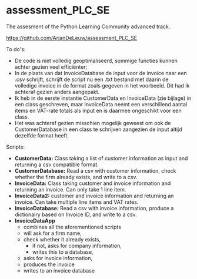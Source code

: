 # assessment_PLC_SE
The assesment of the Python Learning Community advanced track.

https://github.com/ArjanDeLeuw/assessment_PLC_SE

To do's:

* De code is niet volledig geoptimaliseerd, sommige functies kunnen achter gezien veel efficiënter;
* In de plaats van dat InvoiceDatabase de input voor de invoice naar een .csv schrijft, schrijft de script nu een .txt bestand met daarin de volledige invoice in de format zoals gegeven in het voorbeeld. Dit had ik achteraf gezien anders aangepakt.
* Ik heb in de eerste instantie CustomerData en InvoiceData (zie bijlage) in een class geschreven, maar InvoiceData neemt een verschillend aantal items en VAT-rate totals als input en is daarmee ongeschikt voor een class.
* Het was achteraf gezien misschien mogelijk geweest om ook de CustomerDatabase in een class te schrijven aangezien de input altijd dezelfde format heeft.

Scripts: 
* **CustomerData:** Class taking a list of customer information as input and returning a csv compatible format.
* **CustomerDatabase:** Read a csv with customer information, check whether the firm already exists, and write to a csv.
* **InvoiceData:** Class taking customer and invoice information and returning an invoice. Can only take 1 line item.
* **InvoiceData2:** customer and invoice information and returning an invoice. Can take multiple line items and VAT rates.
* **InvoiceDatabase:** Read a csv with invoice information, produce a dictionairy based on Invoice ID, and write to a csv.
* **InvoiceDataApp** 
  * combines all the aforementioned scripts
  * will ask for a firm name, 
  * check whether it already exists, 
    * if not, asks for company information, 
    * writes this to a database, 
  * asks for invoice information, 
  * produces the invoice 
  * writes to an invoice database 


